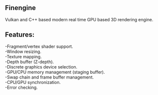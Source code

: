 ## Finengine
Vulkan and C++ based modern real time GPU based 3D rendering engine.

## Features:
-Fragment/vertex shader support.\
-Window resizing.\
-Texture mapping.\
-Depth buffer (Z-depth).\
-Discrete graphics device selection.\
-GPU/CPU memory management (staging buffer).\
-Swap chain and frame buffer management.\
-CPU/GPU synchronization.\
-Error checking.

